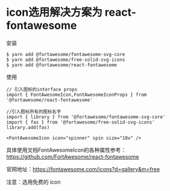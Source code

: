 # icon选用解决方案为 react-fontawesome

安装

```$xslt
$ yarn add @fortawesome/fontawesome-svg-core
$ yarn add @fortawesome/free-solid-svg-icons
$ yarn add @fortawesome/react-fontawesome
```

使用

```$xslt
// 引入图标的interface props
import { FontAwesomeIcon,FontAwesomeIconProps } from '@fortawesome/react-fontawesome'

//引入图标所有的图标名字
import { library } from '@fortawesome/fontawesome-svg-core'
import { fas } from '@fortawesome/free-solid-svg-icons'
library.add(fas)

<FontAwesomeIcon icon="spinner" spin size="10x" />
```

具体使用文档FontAwesomeIcon的各种属性参考：https://github.com/FortAwesome/react-fontawesome

官网地址：https://fontawesome.com/icons?d=gallery&m=free

注意：选用免费的 icon
